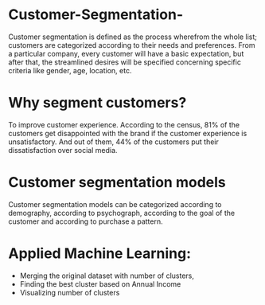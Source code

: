 # Customer-Segmentation-

Customer segmentation is defined as the process wherefrom the whole list; customers are categorized according to their needs and preferences. From a particular company, every customer will have a basic expectation, but after that, the streamlined desires will be specified concerning specific criteria like gender, age, location, etc.

# Why segment customers?

To improve customer experience. According to the census, 81% of the customers get disappointed with the brand if the customer experience is unsatisfactory. And out of them, 44% of the customers put their dissatisfaction over social media.

# Customer segmentation models
Customer segmentation models can be categorized according to demography, according to psychograph, according to the goal of the customer and according to purchase a pattern.

# Applied Machine Learning:

* Merging the original dataset with number of clusters,
* Finding the best cluster based on Annual Income
* Visualizing number of clusters

